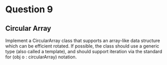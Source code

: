 # Question 9
## Circular Array
Implement a CircularArray class that supports an array-like data structure which can be efficient rotated. If possible, the class should use a generic type (also called a template), and should support iteration via the standard for (obj o : circularArray) notation.
